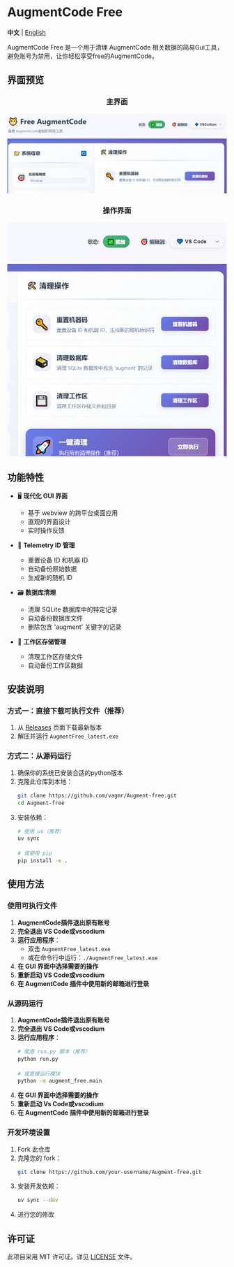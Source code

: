 # AugmentCode Free

**中文** | [English](README_EN.md)

AugmentCode Free 是一个用于清理 AugmentCode 相关数据的简易Gui工具，避免账号为禁用，让你轻松享受free的AugmentCode。

## 界面预览

<div align="center">

### 主界面
![主界面](docs/ui2.png)

### 操作界面
![操作界面](docs/ui.png)

</div>

## 功能特性

- 🖥️ **现代化 GUI 界面**
  - 基于 webview 的跨平台桌面应用
  - 直观的界面设计
  - 实时操作反馈

- 📝 **Telemetry ID 管理**
  - 重置设备 ID 和机器 ID
  - 自动备份原始数据
  - 生成新的随机 ID

- 🗃️ **数据库清理**
  - 清理 SQLite 数据库中的特定记录
  - 自动备份数据库文件
  - 删除包含 'augment' 关键字的记录

- 💾 **工作区存储管理**
  - 清理工作区存储文件
  - 自动备份工作区数据


## 安装说明

### 方式一：直接下载可执行文件（推荐）

1. 从 [Releases](https://github.com/vagmr/Augment-free/releases) 页面下载最新版本
2. 解压并运行 `AugmentFree_latest.exe`

### 方式二：从源码运行

1. 确保你的系统已安装合适的python版本
2. 克隆此仓库到本地：
   ```bash
   git clone https://github.com/vagmr/Augment-free.git
   cd Augment-free
   ```
3. 安装依赖：
   ```bash
   # 使用 uv（推荐）
   uv sync

   # 或使用 pip
   pip install -e .
   ```

## 使用方法

### 使用可执行文件

1. **AugmentCode插件退出原有账号**
2. **完全退出 VS Code或vscodium**
3. **运行应用程序**：
   - 双击 `AugmentFree_latest.exe`
   - 或在命令行中运行：`./AugmentFree_latest.exe`
4. **在 GUI 界面中选择需要的操作**
5. **重新启动 VS Code或vscodium**
6. **在 AugmentCode 插件中使用新的邮箱进行登录**

### 从源码运行

1. **AugmentCode插件退出原有账号**
2. **完全退出 VS Code或vscodium**
3. **运行应用程序**：
   ```bash
   # 使用 run.py 脚本（推荐）
   python run.py

   # 或直接运行模块
   python -m augment_free.main
   ```
4. **在 GUI 界面中选择需要的操作**
5. **重新启动 Vs Code或vscodium**
6. **在 AugmentCode 插件中使用新的邮箱进行登录**



### 开发环境设置

1. Fork 此仓库
2. 克隆您的 fork：
   ```bash
   git clone https://github.com/your-username/Augment-free.git
   ```
3. 安装开发依赖：
   ```bash
   uv sync --dev
   ```
4. 进行您的修改

## 许可证

此项目采用 MIT 许可证。详见 [LICENSE](LICENSE) 文件。